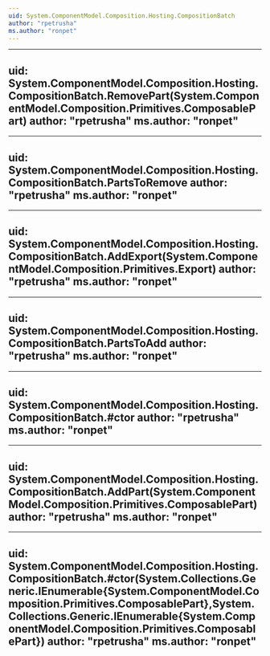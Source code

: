 ```yaml
---
uid: System.ComponentModel.Composition.Hosting.CompositionBatch
author: "rpetrusha"
ms.author: "ronpet"
---
```


---
uid: System.ComponentModel.Composition.Hosting.CompositionBatch.RemovePart(System.ComponentModel.Composition.Primitives.ComposablePart)
author: "rpetrusha"
ms.author: "ronpet"
---

---
uid: System.ComponentModel.Composition.Hosting.CompositionBatch.PartsToRemove
author: "rpetrusha"
ms.author: "ronpet"
---

---
uid: System.ComponentModel.Composition.Hosting.CompositionBatch.AddExport(System.ComponentModel.Composition.Primitives.Export)
author: "rpetrusha"
ms.author: "ronpet"
---

---
uid: System.ComponentModel.Composition.Hosting.CompositionBatch.PartsToAdd
author: "rpetrusha"
ms.author: "ronpet"
---

---
uid: System.ComponentModel.Composition.Hosting.CompositionBatch.#ctor
author: "rpetrusha"
ms.author: "ronpet"
---

---
uid: System.ComponentModel.Composition.Hosting.CompositionBatch.AddPart(System.ComponentModel.Composition.Primitives.ComposablePart)
author: "rpetrusha"
ms.author: "ronpet"
---

---
uid: System.ComponentModel.Composition.Hosting.CompositionBatch.#ctor(System.Collections.Generic.IEnumerable{System.ComponentModel.Composition.Primitives.ComposablePart},System.Collections.Generic.IEnumerable{System.ComponentModel.Composition.Primitives.ComposablePart})
author: "rpetrusha"
ms.author: "ronpet"
---

